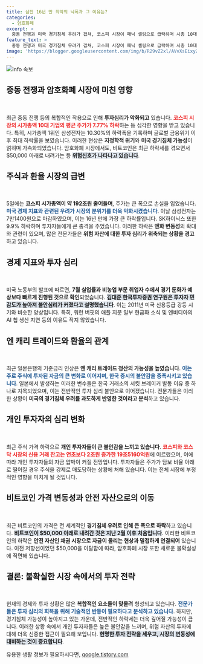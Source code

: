 ```yaml
---
title: 삼전 16년 만 최악의 낙폭과 그 이유는?
categories:
  - 암호화폐
excerpt: >
  중동 전쟁과 미국 경기침체 우려가 겹쳐, 코스피 시장이 패닉 셀링으로 급락하며 시총 10대 기업 평균 주가가 7.77% 하락했습니다. 비트코인은 한때 5만 달러 아래로 추락하고, 원·달러 환율도 상승세를 보입니다. 투자 심리가 얼어붙은 지금, 시장의 미래는 어두운 전망으로 가득 차 있습니다.
feature_text: >
  중동 전쟁과 미국 경기침체 우려가 겹쳐, 코스피 시장이 패닉 셀링으로 급락하며 시총 10대 기업 평균 주가가 7.77% 하락했습니다. 비트코인은 한때 5만 달러 아래로 추락하고, 원·달러 환율도 상승세를 보입니다. 투자 심리가 얼어붙은 지금, 시장의 미래는 어두운 전망으로 가득 차 있습니다.
image: 'https://blogger.googleusercontent.com/img/b/R29vZ2xl/AVvXsEixyZcFfHzMRdzZMjFBmAUKJYCLCGyLL1o632UiGVXcaFdKo_bkvkuCioo0uUKlGfBVcT3P84aROyZIXSBEx3Aw5nCQ3pTgDom1WDC4m8eifvWiAmWEEVb4x6G_l8C0QH225ldMjyaFvpxGEBGNO37VmDTDMHGhJPq73UglMfDca1-0aw/s1600/blogspot.png'
---
```


<p><img src="https://blogger.googleusercontent.com/img/b/R29vZ2xl/AVvXsEixyZcFfHzMRdzZMjFBmAUKJYCLCGyLL1o632UiGVXcaFdKo_bkvkuCioo0uUKlGfBVcT3P84aROyZIXSBEx3Aw5nCQ3pTgDom1WDC4m8eifvWiAmWEEVb4x6G_l8C0QH225ldMjyaFvpxGEBGNO37VmDTDMHGhJPq73UglMfDca1-0aw/s1600/blogspot.png" alt="info 속보" /></p>

<h2 data-ke-size="size26">중동 전쟁과 암호화폐 시장에 미친 영향</h2>

<p data-ke-size="size16">&nbsp;</p>

<p>최근 중동 전쟁 등의 복합적인 작용으로 인해 <strong>투자심리가 악화되고</strong> 있습니다. <b><span style="color: #ee2323;">코스피 시장의 시가총액 10대 기업의 평균 주가가 7.77% 하락</span></b>하는 등 심각한 영향을 받고 있습니다. 특히, 시가총액 1위인 삼성전자는 10.30%의 하락폭을 기록하며 글로벌 금융위기 이후 최대 하락률을 보였습니다. 이러한 현상은 <strong>지정학적 위기</strong>와 <strong>미국 경기침체 가능성</strong>이 얽히며 가속화되었습니다. 암호화폐 시장에서도, 비트코인은 최근 하락세를 겪으면서 $50,000 아래로 내려가는 등 <b><span style="background-color: #21538527;">위험신호가 나타나고 있습니다</span></b>.</p>

<h2 data-ke-size="size26">주식과 환율 시장의 급변</h2>

<p data-ke-size="size16">&nbsp;</p>

<p>5일에는 <strong>코스피 시가총액이 약 192조원 줄어들며</strong>, 주가는 큰 폭으로 손실을 입었습니다. <b><span style="color: #1a5490;">미국 경제 지표와 관련된 우려가 시장의 분위기를 더욱 악화시켰습니다</span></b>. 이날 삼성전자는 7만1400원으로 마감하였으며, 이는 16년 만에 가장 큰 하락률입니다. SK하이닉스 또한 9.9% 하락하며 투자자들에게 큰 충격을 주었습니다. 이러한 하락은 <strong>엔화 변동성</strong>의 확대와 관련이 있으며, 많은 전문가들은 <strong>위험 자산에 대한 투자 심리가 위축되는 상황을 경고</strong>하고 있습니다.</p>

<h2 data-ke-size="size26">경제 지표와 투자 심리</h2>

<p data-ke-size="size16">&nbsp;</p>

<p>미국 노동부의 발표에 따르면, <strong>7월 실업률과 비농업 부문 취업자 수에서 경기 둔화가 예상보다 빠르게 진행된 것으로 확인</strong>되었습니다. <b><span style="background-color: #21538527;">김대준 한국투자증권 연구원은 투자자 민감도가 높아져 불안심리가 커졌다고 설명했습니다</span></b>. 이는 2011년 미국 신용등급 강등 시기와 비슷한 양상입니다. 특히, 워런 버핏의 애플 지분 일부 현금화 소식 및 엔비디아의 AI 칩 생산 지연 등의 이유도 작지 않았습니다.</p>

<h2 data-ke-size="size26">엔 캐리 트레이드와 환율의 관계</h2>

<p data-ke-size="size16">&nbsp;</p>

<p>최근 일본은행의 기준금리 인상은 <strong>엔 캐리 트레이드 청산의 가능성을 높였습니다</strong>. <b><span style="color: #1a5490;">이는 주로 주식에 투자된 자금의 큰 변화로 이어지며, 한국 증시의 불안감을 증폭시키고 있습니다</span></b>. 일본에서 발생하는 이러한 변수들은 한국 거래소의 서킷 브레이커 발동 이유 중 하나로 지목되었으며, 이는 전반적인 투자 심리 불안으로 이어졌습니다. 전문가들은 이러한 상황이 <strong>미국의 경기침체 우려를 과도하게 반영한 것이라고 분석</strong>하고 있습니다.</p>

<h2 data-ke-size="size26">개인 투자자의 심리 변화</h2>

<p data-ke-size="size16">&nbsp;</p>

<p>최근 주식 가격 하락으로 <strong>개인 투자자들이 큰 불안감을 느끼고 있습니다</strong>. <b><span style="color: #ee2323;">코스피와 코스닥 시장의 신용 거래 잔고는 연초보다 2조원 증가한 19조5160억원</span></b>에 이르렀으며, 이에 따라 개인 투자자들의 자금 압박이 커질 전망입니다. 투자자들은 주가가 담보 비율 아래로 떨어질 경우 주식을 강제로 매도당하는 상황에 처해 있습니다. 이는 전체 시장에 부정적인 영향을 미치게 될 것입니다.</p>

<h2 data-ke-size="size26">비트코인 가격 변동성과 안전 자산으로의 이동</h2>

<p data-ke-size="size16">&nbsp;</p>

<p>최근 비트코인의 가격은 전 세계적인 <strong>경기침체 우려로 인해 큰 폭으로 하락</strong>하고 있습니다. <b><span style="background-color: #21538527;">비트코인이 $50,000 아래로 내려간 것은 지난 2월 이후 처음입니다</span></b>. 이러한 비트코인의 하락은 <strong>안전 자산인 채권 시장으로 자금이 몰리는 현상과 밀접하게 연결되어</strong> 있습니다. 이전 저항선이었던 $50,000을 이탈함에 따라, 암호화폐 시장 또한 새로운 불확실성에 직면해 있습니다.</p>

<h2 data-ke-size="size26">결론: 불확실한 시장 속에서의 투자 전략</h2>

<p data-ke-size="size16">&nbsp;</p>

<p>현재의 경제와 투자 상황은 많은 <strong>복합적인 요소들이 맞물려</strong> 형성되고 있습니다. <b><span style="color: #1a5490;">전문가들은 투자 심리의 회복을 위해 기술적인 반등이 필요하다고 분석하고 있습니다</span></b>. 하지만, 경기침체 가능성이 높아지고 있는 가운데, 전반적인 하락세는 더욱 깊어질 가능성이 큽니다. 이러한 상황 속에서 개인 투자자들은 높은 불안감을 느끼며, 위험 자산의 투자에 대해 더욱 신중한 접근이 필요해 보입니다. <b><span style="background-color: #21538527;">현명한 투자 전략을 세우고, 시장의 변동성에 대비하는 것이 중요합니다</span></b>.</p>
유용한 생활 정보가 필요하시다면, <a href="https://qoogle.tistory.com" rel="dofollow">qoogle.tistory.com</a>


